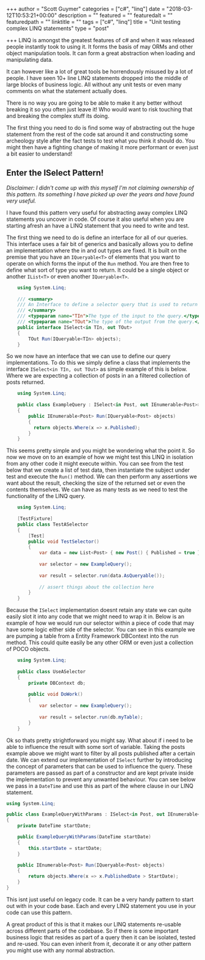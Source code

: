 +++
author = "Scott Guymer"
categories = ["c#", "linq"]
date = "2018-03-12T10:53:21+00:00"
description = ""
featured = ""
featuredalt = ""
featuredpath = ""
linktitle = ""
tags = ["c#", "linq"]
title = "Unit testing complex LINQ statements"
type = "post"

+++
LINQ is amongst the greatest features of c# and when it was released people instantly took to using it. It forms the basis of may ORMs and other object manipulation tools. It can form a great abstraction when loading and manipulating data.

It can however like a lot of great tools be horrendously misused by a lot of people. I have seen 10+ line LINQ statements dropped into the middle of large blocks of business logic. All without any unit tests or even many comments on what the statement actually does.

There is no way you are going to be able to make it any better without breaking it so you often just leave it! Who would want to risk touching that and breaking the complex stuff its doing.

The first thing you need to do is find some way of abstracting out the huge statement from the rest of the code sat around it and constructing some archeology style after the fact tests to test what you think it should do. You might then have a fighting change of making it more performant or even just a bit easier to understand!

## Enter the ISelect Pattern!

_Disclaimer: I didn't come up with this myself  I'm not claiming ownership of this pattern. Its something I have picked up over the years and have found very useful._

I have found this pattern very useful for abstracting away complex LINQ statements you uncover in code. Of course it also useful when you are starting afresh an have a LINQ statement that you need to write and test.

The first thing we need to do is define an interface for all of our queries. This interface uses a fair bit of generics and basically allows you to define an implementation where the in and out types are fixed. It is built on the premise that you have an `IQueryable<T>` of elements that you want to operate on which forms the input of the `Run` method. You are then free to define what sort of type you want to return. It could be a single object or another `IList<T>` or even another `IQueryable<T>`.

```csharp
    using System.Linq;
    
    /// <summary>
    /// An Interface to define a selector query that is used to return data from the database.
    /// </summary>
    /// <typeparam name="TIn">The type of the input to the query.</typeparam>
    /// <typeparam name="TOut">The type of the output from the query.</typeparam>
    public interface ISelect<in TIn, out TOut>
    {
        TOut Run(IQueryable<TIn> objects);
    }
```

So we now have an interface that we can use to define our query implementations. To do this we simply define a class that implements the interface `ISelect<in TIn, out TOut>` as simple example of this is below. Where we are expecting a collection of posts in an a filtered collection of posts returned.

```csharp
    using System.Linq;
    
    public class ExampleQuery : ISelect<in Post, out IEnumerable<Post>>
    {
        public IEnumerable<Post> Run(IQueryable<Post> objects)
        {
          return objects.Where(x => x.Published);
        }
    }
```

This seems pretty simple and you might be wondering what the point it. So now we move on to an example of how we might test this LINQ in isolation from any other code it might execute within. You can see from the test below that we create a list of test data, then instantiate the subject under test and execute the `Run()` method. We can then perform any assertions we want about the result, checking the size of the returned set or even the contents themselves. We can have as many tests as we need to test the functionality of the LINQ query.

```csharp
    using System.Linq;
    
    [TestFixture]
    public class TestASelector
    {
        [Test]
        public void TestSelector()
        {
            var data = new List<Post> { new Post() { Published = true } };
            
            var selector = new ExampleQuery();
            
            var result = selector.run(data.AsQueryable());
            
            // assert things about the collection here
        }
    }
```

Because the `ISelect` implementation doesnt retain any state we can quite easily slot it into any code that we might need to wrap it in. Below is an example of how we would run our selector within a piece of code that may have some logic either side of the selector. You can see in this example we are pumping a table from a Entity Framework DBContext into the run method. This could quite easily be any other ORM or even just a collection of POCO objects.

```csharp
    using System.Linq;
    
    public class UseASelector
    {
        private DBContext db;
        
        public void DoWork()
        {
            var selector = new ExampleQuery();
            
            var result = selector.run(db.myTable);
        }
    }
```

Ok so thats pretty strightforward you might say. What about if i need to be able to influence the result with some sort of variable. Taking the posts example above we might want to filter by all posts published after a certain date. We can extend our implementation of `ISelect` further by introducing the concept of parameters that can be used to influence the query. These parameters are passed as part of a constructor and are kept private inside the implementation to prevent any unwanted behaviour. You can see below we pass in a `DateTime` and use this as part of the where clause in our LINQ statement.

```csharp
using System.Linq;

public class ExampleQueryWithParams : ISelect<in Post, out IEnumerable<Post>>
{
	private DateTime startDate;

	public ExampleQueryWithParams(DateTime startDate)
	{
		this.startDate = startDate;
	}

	public IEnumerable<Post> Run(IQueryable<Post> objects)
	{
		return objects.Where(x => x.PublishedDate > StartDate);
	}
}
```

This isnt just useful on legacy code. It can be a very handy pattern to start out with in your code base. Each and every LINQ statement you use in your code can use this pattern. 

A great product of this is that it makes our LINQ statements re-usable across different parts of the codebase. So if there is some important business logic that resides as part of a query then it can be isolated, tested and re-used. You can even inherit from it, decorate it or any other pattern you might use with any normal abstraction.